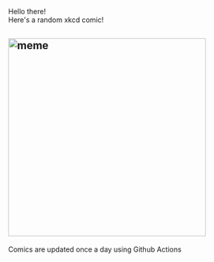 Hello there! <br>Here's a random xkcd comic!<br>
## <img src="https://imgs.xkcd.com/comics/clinical_trials.png" alt="meme" width="400"/><br>
Comics are updated once a day using Github Actions